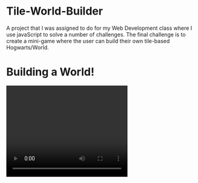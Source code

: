 # Tile-World-Builder
A project that I was assigned to do for my Web Development class where I use javaScript to solve a number of challenges. The final challenge is to create a mini-game where the user can build their own tile-based Hogwarts/World.

# Building a World!
<video width="320" height="240" controls>
  <source src="https://i.imgur.com/Js8KChn.mp4" type="video/mp4">
  Your browser does not support the video tag.
</video>


